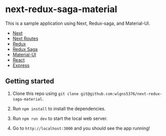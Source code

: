 # next-redux-saga-material
This is a sample application using Next, Redux-saga, and Material-UI.

- [Next](https://github.com/zeit/next.js)
- [Next Routes](https://github.com/fridays/next-routes)
- [Redux](https://redux.js.org/)
- [Redux Saga](https://redux-saga.js.org/)
- [Material-UI](https://material-ui.com/)
- [React](https://reactjs.org/)
- [Express](https://expressjs.com/)

## Getting started

1. Clone this repo using `git clone git@github.com:wlgns5376/next-redux-saga-material`.

2. Run `npm install` to install the dependencies.

3. Run `npm run dev` to start the local web server.

4. Go to `http://localhost:3000` and you should see the app running!

